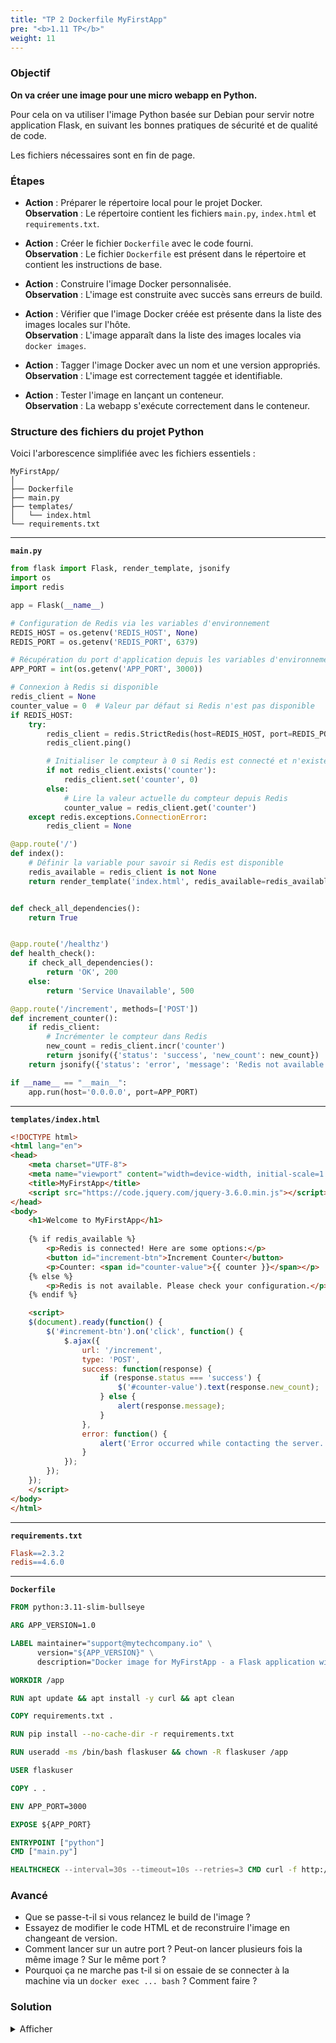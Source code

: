 ```yaml
---
title: "TP 2 Dockerfile MyFirstApp"
pre: "<b>1.11 TP</b>"
weight: 11
---
```


### Objectif

**On va créer une image pour une micro webapp en Python.**

Pour cela on va utiliser l'image Python basée sur Debian pour servir notre application Flask, en suivant les bonnes pratiques de sécurité et de qualité de code.

Les fichiers nécessaires sont en fin de page.

### Étapes 

- **Action** : Préparer le répertoire local pour le projet Docker.  
  **Observation** : Le répertoire contient les fichiers `main.py`, `index.html` et `requirements.txt`.


- **Action** : Créer le fichier `Dockerfile` avec le code fourni.  
  **Observation** : Le fichier `Dockerfile` est présent dans le répertoire et contient les instructions de base.


- **Action** : Construire l'image Docker personnalisée.  
  **Observation** : L'image est construite avec succès sans erreurs de build.


- **Action** : Vérifier que l'image Docker créée est présente dans la liste des images locales sur l'hôte.  
  **Observation** : L'image apparaît dans la liste des images locales via `docker images`.


- **Action** : Tagger l'image Docker avec un nom et une version appropriés.  
  **Observation** : L'image est correctement taggée et identifiable.


- **Action** : Tester l'image en lançant un conteneur.  
  **Observation** : La webapp s'exécute correctement dans le conteneur.



### Structure des fichiers du projet Python 

Voici l'arborescence simplifiée avec les fichiers essentiels :

```
MyFirstApp/
│
├── Dockerfile
├── main.py
├── templates/
│   └── index.html
└── requirements.txt
```

---

**`main.py`**
```python
from flask import Flask, render_template, jsonify
import os
import redis

app = Flask(__name__)

# Configuration de Redis via les variables d'environnement
REDIS_HOST = os.getenv('REDIS_HOST', None)
REDIS_PORT = os.getenv('REDIS_PORT', 6379)

# Récupération du port d'application depuis les variables d'environnement
APP_PORT = int(os.getenv('APP_PORT', 3000))

# Connexion à Redis si disponible
redis_client = None
counter_value = 0  # Valeur par défaut si Redis n'est pas disponible
if REDIS_HOST:
    try:
        redis_client = redis.StrictRedis(host=REDIS_HOST, port=REDIS_PORT, decode_responses=True)
        redis_client.ping()

        # Initialiser le compteur à 0 si Redis est connecté et n'existe pas encore
        if not redis_client.exists('counter'):
            redis_client.set('counter', 0)
        else:
            # Lire la valeur actuelle du compteur depuis Redis
            counter_value = redis_client.get('counter')
    except redis.exceptions.ConnectionError:
        redis_client = None

@app.route('/')
def index():
    # Définir la variable pour savoir si Redis est disponible
    redis_available = redis_client is not None
    return render_template('index.html', redis_available=redis_available, counter=counter_value)


def check_all_dependencies():
    return True


@app.route('/healthz')
def health_check():
    if check_all_dependencies():
        return 'OK', 200
    else:
        return 'Service Unavailable', 500

@app.route('/increment', methods=['POST'])
def increment_counter():
    if redis_client:
        # Incrémenter le compteur dans Redis
        new_count = redis_client.incr('counter')
        return jsonify({'status': 'success', 'new_count': new_count})
    return jsonify({'status': 'error', 'message': 'Redis not available'})

if __name__ == "__main__":
    app.run(host='0.0.0.0', port=APP_PORT)


```

---


**`templates/index.html`**
```html
<!DOCTYPE html>
<html lang="en">
<head>
    <meta charset="UTF-8">
    <meta name="viewport" content="width=device-width, initial-scale=1.0">
    <title>MyFirstApp</title>
    <script src="https://code.jquery.com/jquery-3.6.0.min.js"></script>
</head>
<body>
    <h1>Welcome to MyFirstApp</h1>
    
    {% if redis_available %}
        <p>Redis is connected! Here are some options:</p>
        <button id="increment-btn">Increment Counter</button>
        <p>Counter: <span id="counter-value">{{ counter }}</span></p>
    {% else %}
        <p>Redis is not available. Please check your configuration.</p>
    {% endif %}

    <script>
    $(document).ready(function() {
        $('#increment-btn').on('click', function() {
            $.ajax({
                url: '/increment',
                type: 'POST',
                success: function(response) {
                    if (response.status === 'success') {
                        $('#counter-value').text(response.new_count);
                    } else {
                        alert(response.message);
                    }
                },
                error: function() {
                    alert('Error occurred while contacting the server.');
                }
            });
        });
    });
    </script>
</body>
</html>

```

---

**`requirements.txt`**

```makefile
Flask==2.3.2
redis==4.6.0
```

---


**`Dockerfile`**


```Dockerfile
FROM python:3.11-slim-bullseye

ARG APP_VERSION=1.0

LABEL maintainer="support@mytechcompany.io" \
      version="${APP_VERSION}" \
      description="Docker image for MyFirstApp - a Flask application with optional Redis support"

WORKDIR /app

RUN apt update && apt install -y curl && apt clean

COPY requirements.txt .

RUN pip install --no-cache-dir -r requirements.txt

RUN useradd -ms /bin/bash flaskuser && chown -R flaskuser /app

USER flaskuser

COPY . .

ENV APP_PORT=3000

EXPOSE ${APP_PORT}

ENTRYPOINT ["python"]
CMD ["main.py"]

HEALTHCHECK --interval=30s --timeout=10s --retries=3 CMD curl -f http://localhost:${APP_PORT}/healthz || exit 1
```

### Avancé 

- Que se passe-t-il si vous relancez le build de l'image ? 
- Essayez de modifier le code HTML et de reconstruire l'image en changeant de version.
- Comment lancer sur un autre port ? Peut-on lancer plusieurs fois la même image ? Sur le même port ? 
- Pourquoi ça ne marche pas t-il si on essaie de se connecter à la machine via un `docker exec ... bash` ? Comment faire ?


### Solution 

<details><summary>Afficher</summary>

- Créer le répertoire local : `mkdir MyFirstApp && cd MyFirstApp`  
- Créer le fichier `Dockerfile` avec l'éditeur de texte.  
- Ajouter les instructions au `Dockerfile` : voir le contenu fourni précédemment.  
- Construire l'image Docker : `docker build .`  
- Vérifier la liste des images : `docker images`  
- Tagger l'image : `docker tag [image_uuid] myfirstapp:1.0`  ou `docker build . -t myfirstapp:1.0`  
- Lancer le conteneur : `docker run --name myfirstapp -d myfirstapp:1.0`  
- Vérifier l'application : `docker exec myfirstapp curl http://localhost:3000`  

</details>